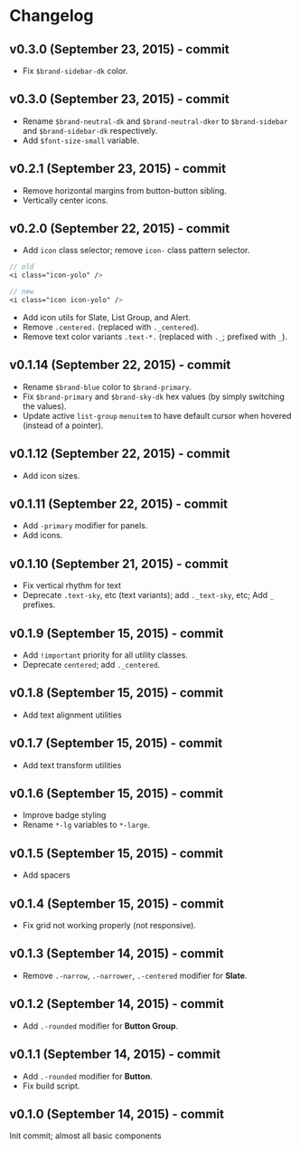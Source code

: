 # Changelog

## v0.3.0 (September 23, 2015) - commit
- Fix `$brand-sidebar-dk` color.

## v0.3.0 (September 23, 2015) - commit
- Rename `$brand-neutral-dk` and `$brand-neutral-dker` to `$brand-sidebar` and `$brand-sidebar-dk` respectively.
- Add `$font-size-small` variable.

## v0.2.1 (September 23, 2015) - commit
- Remove horizontal margins from button-button sibling.
- Vertically center icons.

## v0.2.0 (September 22, 2015) - commit
- Add `icon` class selector; remove `icon-` class pattern selector.
```sass
// old
<i class="icon-yolo" />

// new
<i class="icon icon-yolo" />
```
- Add icon utils for Slate, List Group, and Alert.
- Remove `.centered.` (replaced with `._centered`).
- Remove text color variants `.text-*.` (replaced with `._`; prefixed with `_`).

## v0.1.14 (September 22, 2015) - commit
- Rename `$brand-blue` color to `$brand-primary`.
- Fix `$brand-primary` and `$brand-sky-dk` hex values (by simply switching the values).
- Update active `list-group` `menuitem` to have default cursor when hovered (instead of a pointer).

## v0.1.12 (September 22, 2015) - commit
- Add icon sizes.

## v0.1.11 (September 22, 2015) - commit
- Add `-primary` modifier for panels.
- Add icons.

## v0.1.10 (September 21, 2015) - commit
- Fix vertical rhythm for text
- Deprecate `.text-sky`, etc (text variants); add `._text-sky`, etc; Add `_` prefixes.

## v0.1.9 (September 15, 2015) - commit
- Add `!important` priority for all utility classes.
- Deprecate `centered`; add `._centered`.

## v0.1.8 (September 15, 2015) - commit
- Add text alignment utilities

## v0.1.7 (September 15, 2015) - commit
- Add text transform utilities

## v0.1.6 (September 15, 2015) - commit
- Improve badge styling
- Rename `*-lg` variables to `*-large`.

## v0.1.5 (September 15, 2015) - commit
- Add spacers

## v0.1.4 (September 15, 2015) - commit
- Fix grid not working properly (not responsive).

## v0.1.3 (September 14, 2015) - commit
- Remove `.-narrow`, `.-narrower`, `.-centered` modifier for **Slate**.

## v0.1.2 (September 14, 2015) - commit
- Add `.-rounded` modifier for **Button Group**.

## v0.1.1 (September 14, 2015) - commit
- Add `.-rounded` modifier for **Button**.
- Fix build script.


## v0.1.0 (September 14, 2015) - commit
Init commit; almost all basic components
